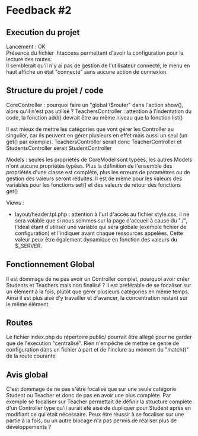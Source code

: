 # Feedback #2
## Execution du projet
  
Lancement : OK    
Présence du fichier .htaccess permettant d'avoir la configuration pour la lecture des routes.   
Il semblerait qu'il n'y ai pas de gestion de l'utilisateur connecté, le menu en haut affiche un état "connecté" sans aucune action de connexion. 
  
## Structure du projet / code
  
CoreController : pourquoi faire un "global \\$router" dans l'action show(), alors qu'il n'est pas utilisé ? 
TeachersController : attention à l'indentation du code, la fonction add() devrait être au même niveau que la fonction list()

Il est mieux de mettre les catégories que vont gérer les Controller au singulier, car ils peuvent en gérer plusieurs en effet mais aussi un seul (un get() par exemple). TeachersController serait donc TeacherController et StudentsController serait StudentController

Models : seules les propriétés de CoreModel sont typées, les autres Models n'ont aucune propriétés typées. Plus la définition de l'ensemble des propriétés d'une classe est complète, plus les erreurs de paramètres ou de gestion des valeurs seront réduites. Il est de même pour les valeurs des variables pour les fonctions set() et des valeurs de retour des fonctions get()

Views : 
- layout/header.tpl.php : attention à l'url d'accès au fichier style.css, il ne sera valable que si nous sommes sur la page d'accueil à cause du "./", l'idéal étant d'utiliser une variable qui sera globale (exemple fichier de configuration) et l'indiquer avant chaque ressources appelées. Cette valeur peux être également dynamique en fonction des valeurs du $_SERVER.
  
## Fonctionnement Global 
  
Il est dommage de ne pas avoir un Controller complet, pourquoi avoir créer Students et Teachers mais non finalisé ? Il est préférable de se focaliser sur un élément à la fois, plutôt que gérer plusieurs catégories en même temps. Ainsi il est plus aisé d'y travailler et d'avancer, la concentration restant sur le même élément.
  
## Routes
  
Le fichier index.php du répertoire public/ pourrait être allégé pour ne garder que de l'execution "centralisé". Rien n'empêche de mettre ce genre de configuration dans un fichier à part et de l'inclure au moment du "match()" de la route courante
  
## Avis global
  
C'est dommage de ne pas s'être focalisé que sur une seule catégorie Student ou Teacher et donc de pas en avoir une plus complète. Par exemple se focaliser sur Teacher permettait de définir la structure complète d'un Controller type qu'il aurait été aisé de dupliquer pour Student après en modifiant ce qui était nécessaire. Peux être réussir à se focaliser sur une partie à la fois, ou un autre blocage n'a pas permis de réaliser plus de développements ? 
  




